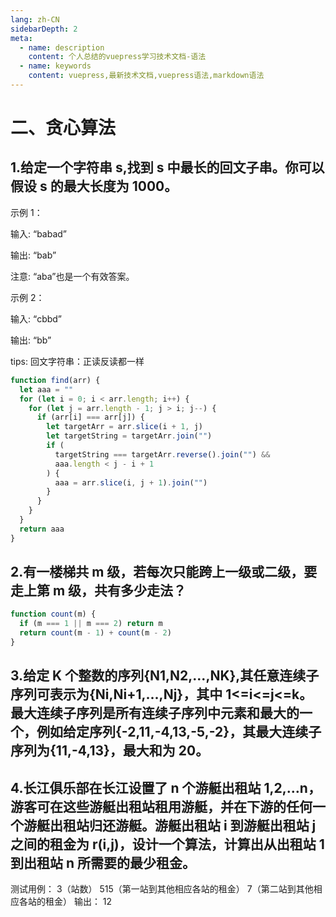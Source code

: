 ```yaml
---
lang: zh-CN
sidebarDepth: 2
meta:
  - name: description
    content: 个人总结的vuepress学习技术文档-语法
  - name: keywords
    content: vuepress,最新技术文档,vuepress语法,markdown语法
---
```


# 二、贪心算法

## 1.给定一个字符串 s,找到 s 中最长的回文子串。你可以假设 s 的最大长度为 1000。

示例 1：

输入: “babad”

输出: “bab”

注意: “aba”也是一个有效答案。

示例 2：

输入: “cbbd”

输出: “bb”

tips: 回文字符串：正读反读都一样

```js
function find(arr) {
  let aaa = ""
  for (let i = 0; i < arr.length; i++) {
    for (let j = arr.length - 1; j > i; j--) {
      if (arr[i] === arr[j]) {
        let targetArr = arr.slice(i + 1, j)
        let targetString = targetArr.join("")
        if (
          targetString === targetArr.reverse().join("") &&
          aaa.length < j - i + 1
        ) {
          aaa = arr.slice(i, j + 1).join("")
        }
      }
    }
  }
  return aaa
}
```

## 2.有一楼梯共 m 级，若每次只能跨上一级或二级，要走上第 m 级，共有多少走法？

```js
function count(m) {
  if (m === 1 || m === 2) return m
  return count(m - 1) + count(m - 2)
}
```

## 3.给定 K 个整数的序列{N1,N2,...,NK},其任意连续子序列可表示为{Ni,Ni+1,...,Nj}，其中 1<=i<=j<=k。最大连续子序列是所有连续子序列中元素和最大的一个，例如给定序列{-2,11,-4,13,-5,-2}，其最大连续子序列为{11,-4,13}，最大和为 20。

## 4.长江俱乐部在长江设置了 n 个游艇出租站 1,2,…n，游客可在这些游艇出租站租用游艇，并在下游的任何一个游艇出租站归还游艇。游艇出租站 i 到游艇出租站 j 之间的租金为 r(i,j)，设计一个算法，计算出从出租站 1 到出租站 n 所需要的最少租金。

测试用例：
3（站数）
515（第一站到其他相应各站的租金）
7（第二站到其他相应各站的租金）
输出： 12
